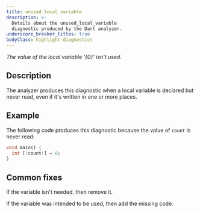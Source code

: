 ```yaml
---
title: unused_local_variable
description: >-
  Details about the unused_local_variable
  diagnostic produced by the Dart analyzer.
underscore_breaker_titles: true
bodyClass: highlight-diagnostics
---
```


_The value of the local variable '{0}' isn't used._

## Description

The analyzer produces this diagnostic when a local variable is declared but
never read, even if it's written in one or more places.

## Example

The following code produces this diagnostic because the value of `count` is
never read:

```dart
void main() {
  int [!count!] = 0;
}
```

## Common fixes

If the variable isn't needed, then remove it.

If the variable was intended to be used, then add the missing code.
